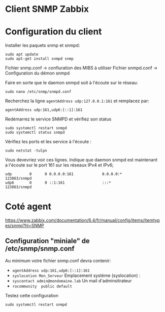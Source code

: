 # Client SNMP Zabbix
# Configuration du client
Installer les paquets snmp et snmpd:
``` shell
sudo apt update
sudo apt-get install snmpd snmp
```
Fichier snmp.conf -> confiuration des MIBS à utiliser
Fichier snmpd.conf -> Configuration du démon snmpd

Faire en sorte que le daemon snmpd soit à l'écoute sur le réseau:
``` shell
sudo nano /etc/snmp/snmpd.conf
```

Recherchez la ligne `agentAddress udp:127.0.0.1:161` et remplacez par:
``` shell
agentAddress udp:161,udp6:[::1]:161
```

Redémarrez le service SNMPD et vérifiez son status
``` shell
sudo systemctl restart snmpd
sudo systemctl status snmpd
```

Vérifiez les ports et les service à l'écoute :
``` shell
sudo netstat -tulpn
```
Vous devevriez voir ces lignes. Indique que daemon snmpd est maintenant a l'écoute sur le port 161 sur les réseaux IPv4 et IPv6;
``` shell
udp        0      0 0.0.0.0:161             0.0.0.0:*                           123863/snmpd        
udp6       0      0 ::1:161                 :::*                                123863/snmpd  
```
# Coté agent
https://www.zabbix.com/documentation/6.4/fr/manual/config/items/itemtypes/snmp?hl=SNMP

## Configuration "miniale" de /etc/snmp/snmp.conf
Au minimum votre fichier snmp.conf devra contenir:
 - `agentAddress udp:161,udp6:[::1]:161` 
 - `syslocation Mon_Serveur` Emplacement système (syslocation) :
 - `syscontact admin@mondomaine.lab` Un mail d'adminsitrateur
 - `rocommunity  public default` 

Testez cette configuration
``` shell
sudo systemctl restart snmpd
```


